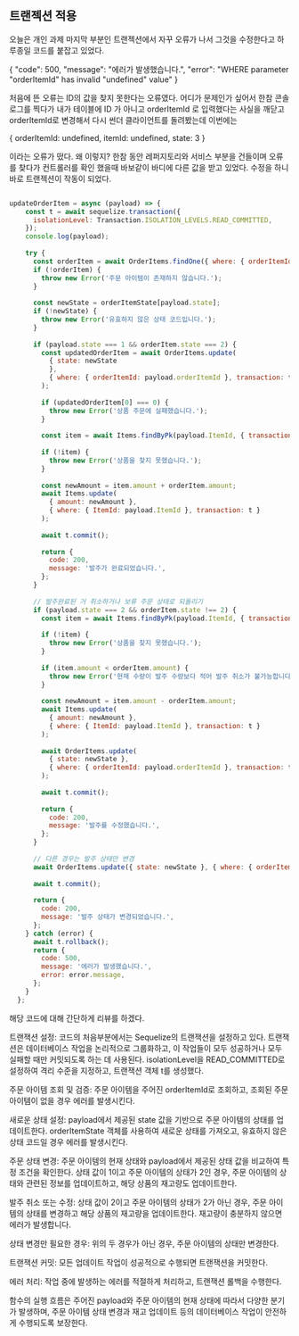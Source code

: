 ## 트랜젝션 적용

오늘은 개인 과제 마지막 부분인 트랜젝션에서 자꾸 오류가 나서 그것을 수정한다고 하루종일 코드를 붙잡고 있었다.

{
  "code": 500,
  "message": "에러가 발생했습니다.",
  "error": "WHERE parameter \"orderItemId\" has invalid \"undefined\" value"
}

처음에 뜬 오류는 ID의 값을 찾지 못한다는 오류였다. 어디가 문제인가 싶어서 한참 콘솔로그를 찍다가 내가 테이블에 ID 가 아니고 orderItemId 로 입력했다는 사실을 깨닫고 orderItemId로 변경해서 다시 썬더 클라이언트를 돌려봤는데 이번에는 

{ orderItemId: undefined, itemId: undefined, state: 3 }

이라는 오류가 떴다. 왜 이렇지? 한참 동안 레퍼지토리와 서비스 부분을 건들이며 오류를 찾다가 컨트롤러를 확인 했을때 바보같이 바디에 다른 값을 받고 있었다. 수정을 하니 바로 트랜젝션이 작동이 되었다.

```javascript

updateOrderItem = async (payload) => {
    const t = await sequelize.transaction({
      isolationLevel: Transaction.ISOLATION_LEVELS.READ_COMMITTED,
    });
    console.log(payload);
  
    try {
      const orderItem = await OrderItems.findOne({ where: { orderItemId: payload.orderItemId } });
      if (!orderItem) {
        throw new Error('주문 아이템이 존재하지 않습니다.');
      }
  
      const newState = orderItemState[payload.state];
      if (!newState) {
        throw new Error('유효하지 않은 상태 코드입니다.');
      }
  
      if (payload.state === 1 && orderItem.state === 2) {
        const updatedOrderItem = await OrderItems.update(
          { state: newState
          },
          { where: { orderItemId: payload.orderItemId }, transaction: t }
        );
  
        if (updatedOrderItem[0] === 0) {
          throw new Error('상품 주문에 실패했습니다.');
        }
  
        const item = await Items.findByPk(payload.ItemId, { transaction: t });
  
        if (!item) {
          throw new Error('상품을 찾지 못했습니다.');
        }
  
        const newAmount = item.amount + orderItem.amount;
        await Items.update(
          { amount: newAmount },
          { where: { ItemId: payload.ItemId }, transaction: t }
        );
  
        await t.commit();
  
        return {
          code: 200,
          message: '발주가 완료되었습니다.',
        };
      } 
  
      // 발주완료된 거 취소하거나 보류 주문 상태로 되돌리기
      if (payload.state === 2 && orderItem.state !== 2) {
        const item = await Items.findByPk(payload.ItemId, { transaction: t });
  
        if (!item) {
          throw new Error('상품을 찾지 못했습니다.');
        }
  
        if (item.amount < orderItem.amount) {
          throw new Error('현재 수량이 발주 수량보다 적어 발주 취소가 불가능합니다.');
        }
  
        const newAmount = item.amount - orderItem.amount;
        await Items.update(
          { amount: newAmount },
          { where: { ItemId: payload.ItemId }, transaction: t }
        );
  
        await OrderItems.update(
          { state: newState },
          { where: { orderItemId: payload.orderItemId }, transaction: t }
        );
  
        await t.commit();
  
        return {
          code: 200,
          message: '발주를 수정했습니다.',
        };
      }
  
      // 다른 경우는 발주 상태만 변경
      await OrderItems.update({ state: newState }, { where: { orderItemId: payload.orderItemId }, transaction: t });
  
      await t.commit();
  
      return {
        code: 200,
        message: '발주 상태가 변경되었습니다.',
      };
    } catch (error) {
      await t.rollback();
      return {
        code: 500,
        message: '에러가 발생했습니다.',
        error: error.message,
      };
    }
  };

```

해당 코드에 대해 간단하게 리뷰를 하겠다.

트랜잭션 설정: 코드의 처음부분에서는 Sequelize의 트랜잭션을 설정하고 있다. 트랜잭션은 데이터베이스 작업을 논리적으로 그룹화하고, 이 작업들이 모두 성공하거나 모두 실패할 때만 커밋되도록 하는 데 사용된다. isolationLevel을 READ_COMMITTED로 설정하여 격리 수준을 지정하고, 트랜잭션 객체 t를 생성했다.

주문 아이템 조회 및 검증: 주문 아이템을 주어진 orderItemId로 조회하고, 조회된 주문 아이템이 없을 경우 에러를 발생시킨다.

새로운 상태 설정: payload에서 제공된 state 값을 기반으로 주문 아이템의 상태를 업데이트한다. orderItemState 객체를 사용하여 새로운 상태를 가져오고, 유효하지 않은 상태 코드일 경우 에러를 발생시킨다.

주문 상태 변경: 주문 아이템의 현재 상태와 payload에서 제공된 상태 값을 비교하여 특정 조건을 확인한다. 상태 값이 1이고 주문 아이템의 상태가 2인 경우, 주문 아이템의 상태와 관련된 정보를 업데이트하고, 해당 상품의 재고량도 업데이트한다.

발주 취소 또는 수정: 상태 값이 2이고 주문 아이템의 상태가 2가 아닌 경우, 주문 아이템의 상태를 변경하고 해당 상품의 재고량을 업데이트한다. 재고량이 충분하지 않으면 에러가 발생합니다.

상태 변경만 필요한 경우: 위의 두 경우가 아닌 경우, 주문 아이템의 상태만 변경한다.

트랜잭션 커밋: 모든 업데이트 작업이 성공적으로 수행되면 트랜잭션을 커밋한다.

에러 처리: 작업 중에 발생하는 에러를 적절하게 처리하고, 트랜잭션 롤백을 수행한다.

함수의 실행 흐름은 주어진 payload와 주문 아이템의 현재 상태에 따라서 다양한 분기가 발생하며, 주문 아이템 상태 변경과 재고 업데이트 등의 데이터베이스 작업이 안전하게 수행되도록 보장한다.

